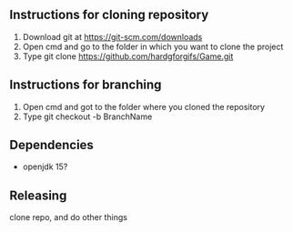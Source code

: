 ## Instructions for cloning repository
1. Download git at https://git-scm.com/downloads
2. Open cmd and go to the folder in which you want to clone the project
3. Type git clone https://github.com/hardgforgifs/Game.git


## Instructions for branching
1. Open cmd and got to the folder where you cloned the repository
2. Type git checkout -b BranchName
  

## Dependencies

* openjdk 15?

## Releasing

clone repo, and do other things
